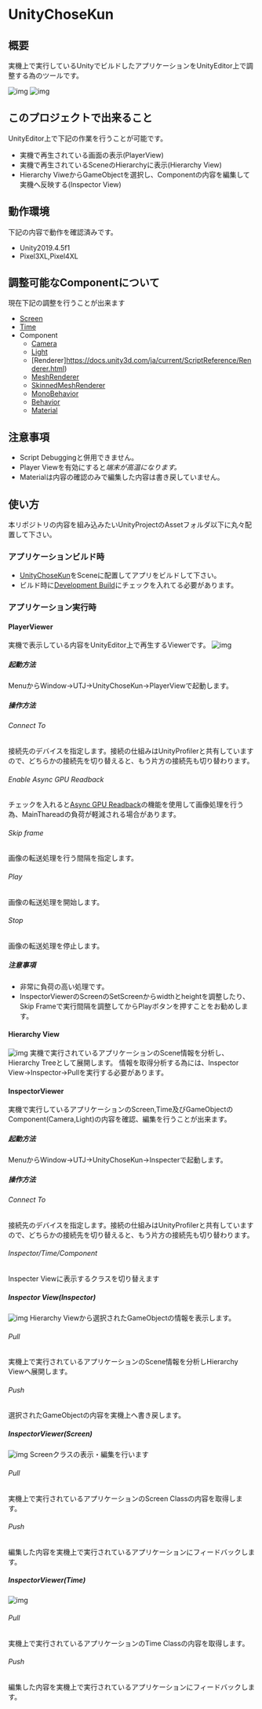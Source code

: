 # UnityChoseKun
## 概要
実機上で実行しているUnityでビルドしたアプリケーションをUnityEditor上で調整する為のツールです。

![img](docs/UnityChoseKunDemo02.gif)
![img](docs/UnityChoseKunDemo03.gif)

## このプロジェクトで出来ること
UnityEditor上で下記の作業を行うことが可能です。
- 実機で再生されている画面の表示(PlayerView)
- 実機で再生されているSceneのHierarchyに表示(Hierarchy View)
- Hierarchy ViweからGameObjectを選択し、Componentの内容を編集して実機へ反映する(Inspector View)

## 動作環境
下記の内容で動作を確認済みです。
- Unity2019.4.5f1
- Pixel3XL,Pixel4XL


## 調整可能なComponentについて
現在下記の調整を行うことが出来ます
- [Screen](https://docs.unity3d.com/ja/current/ScriptReference/Screen.html)
- [Time](https://docs.unity3d.com/ja/current/ScriptReference/Time.html)
- Component
  - [Camera](https://docs.unity3d.com/ja/current/ScriptReference/Camera.html)
  - [Light](https://docs.unity3d.com/ja/current/ScriptReference/Light.html)
  - [Renderer]https://docs.unity3d.com/ja/current/ScriptReference/Renderer.html)
  - [MeshRenderer](https://docs.unity3d.com/ja/current/ScriptReference/Renderer.html)
  - [SkinnedMeshRenderer](https://docs.unity3d.com/ja/current/ScriptReference/SkinnedMeshRenderer.html)
  - [MonoBehavior](https://docs.unity3d.com/ja/current/ScriptReference/MonoBehaviour.html)
  - [Behavior](https://docs.unity3d.com/ja/current/ScriptReference/Behaviour.html)
  - [Material](https://docs.unity3d.com/ja/current/ScriptReference/Material.html)

## 注意事項
- Script Debuggingと併用できません。
- Player Viewを有効にすると*端末が高温になります。*
- Materialは内容の確認のみで編集した内容は書き戻していません。

## 使い方
本リポジトリの内容を組み込みたいUnityProjectのAssetフォルダ以下に丸々配置して下さい。
### アプリケーションビルド時
- [UnityChoseKun](https://github.com/katsumasa/UnityChoseKun/blob/master/Player/Prefabs/UnityChoseKun.prefab)をSceneに配置してアプリをビルドして下さい。
- ビルド時に[Development Build](https://docs.unity3d.com/ja/current/Manual/BuildSettingsStandalone.html)にチェックを入れてる必要があります。
### アプリケーション実行時
#### PlayerViewer
実機で表示している内容をUnityEditor上で再生するViewerです。
![img](docs/PlayerView.jpg)
##### 起動方法
MenuからWindow->UTJ->UnityChoseKun->PlayerViewで起動します。
##### 操作方法
###### Connect To
接続先のデバイスを指定します。接続の仕組みはUnityProfilerと共有していますので、どちらかの接続先を切り替えると、もう片方の接続先も切り替わります。
###### Enable Async GPU Readback
チェックを入れると[Async GPU Readback](https://docs.unity3d.com/ja/2018.4/ScriptReference/Rendering.AsyncGPUReadback.html)の機能を使用して画像処理を行う為、MainThareadの負荷が軽減される場合があります。
###### Skip frame
画像の転送処理を行う間隔を指定します。
###### Play
画像の転送処理を開始します。
###### Stop
画像の転送処理を停止します。
##### 注意事項
- 非常に負荷の高い処理です。
- InspectorViewerのScreenのSetScreenからwidthとheightを調整したり、Skip Frameで実行間隔を調整してからPlayボタンを押すことをお勧めします。
#### Hierarchy View
![img](docs/HierarchyView.jpg)
実機で実行されているアプリケーションのScene情報を分析し、Hierarchy Treeとして展開します。
情報を取得分析する為には、Inspector View->Inspector->Pullを実行する必要があります。

#### InspectorViewer
実機で実行しているアプリケーションのScreen,Time及びGameObjectのComponent(Camera,Light)の内容を確認、編集を行うことが出来ます。
##### 起動方法
MenuからWindow->UTJ->UnityChoseKun->Inspecterで起動します。
##### 操作方法
###### Connect To
接続先のデバイスを指定します。接続の仕組みはUnityProfilerと共有していますので、どちらかの接続先を切り替えると、もう片方の接続先も切り替わります。
###### Inspector/Time/Component
Inspecter Viewに表示するクラスを切り替えます
##### Inspector View(Inspector)
![img](docs/InspectorView.jpg)
Hierarchy Viewから選択されたGameObjectの情報を表示します。
###### Pull
実機上で実行されているアプリケーションのScene情報を分析しHierarchy Viewへ展開します。
###### Push
選択されたGameObjectの内容を実機上へ書き戻します。

##### InspectorViewer(Screen)
![img](docs/Inspector_Screen.jpg)
Screenクラスの表示・編集を行います
###### Pull
実機上で実行されているアプリケーションのScreen Classの内容を取得します。
###### Push
編集した内容を実機上で実行されているアプリケーションにフィードバックします。
##### InspectorViewer(Time)
![img](docs/Inspector_Time.jpg)
###### Pull
実機上で実行されているアプリケーションのTime Classの内容を取得します。
###### Push
編集した内容を実機上で実行されているアプリケーションにフィードバックします。
